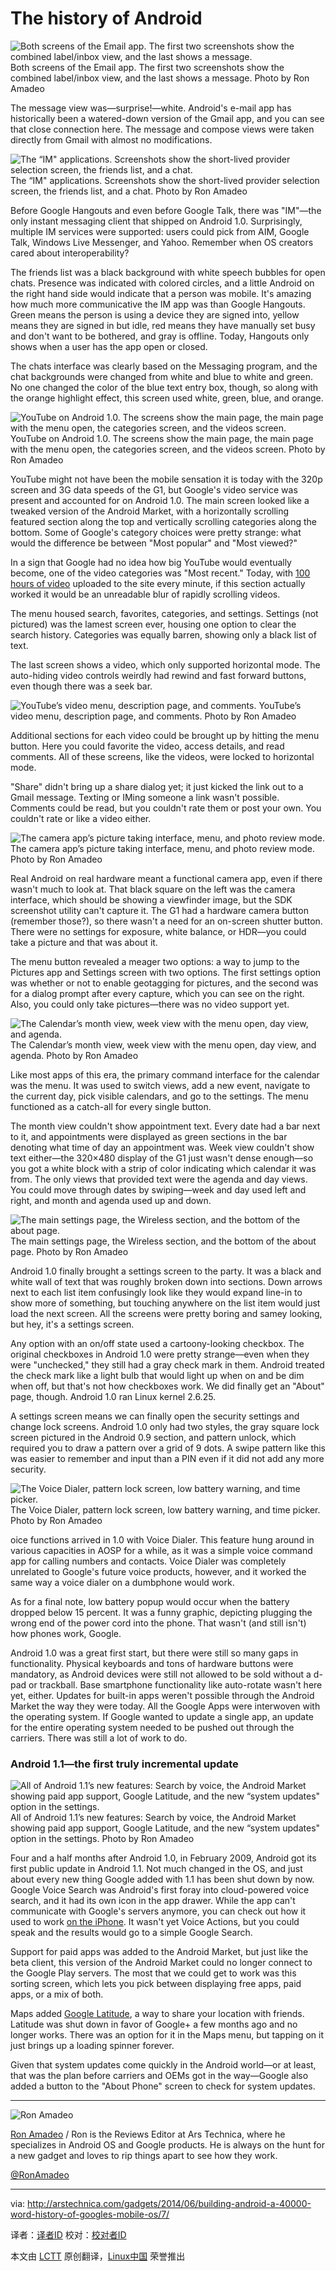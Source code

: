 The history of Android
================================================================================
![Both screens of the Email app. The first two screenshots show the combined label/inbox view, and the last shows a message.](http://cdn.arstechnica.net/wp-content/uploads/2014/01/email2lol.png)
Both screens of the Email app. The first two screenshots show the combined label/inbox view, and the last shows a message.
Photo by Ron Amadeo

The message view was—surprise!—white. Android's e-mail app has historically been a watered-down version of the Gmail app, and you can see that close connection here. The message and compose views were taken directly from Gmail with almost no modifications.

![The “IM" applications. Screenshots show the short-lived provider selection screen, the friends list, and a chat.](http://cdn.arstechnica.net/wp-content/uploads/2013/12/IM2.png)
The “IM" applications. Screenshots show the short-lived provider selection screen, the friends list, and a chat.
Photo by Ron Amadeo

Before Google Hangouts and even before Google Talk, there was "IM"—the only instant messaging client that shipped on Android 1.0. Surprisingly, multiple IM services were supported: users could pick from AIM, Google Talk, Windows Live Messenger, and Yahoo. Remember when OS creators cared about interoperability?

The friends list was a black background with white speech bubbles for open chats. Presence was indicated with colored circles, and a little Android on the right hand side would indicate that a person was mobile. It's amazing how much more communicative the IM app was than Google Hangouts. Green means the person is using a device they are signed into, yellow means they are signed in but idle, red means they have manually set busy and don't want to be bothered, and gray is offline. Today, Hangouts only shows when a user has the app open or closed.

The chats interface was clearly based on the Messaging program, and the chat backgrounds were changed from white and blue to white and green. No one changed the color of the blue text entry box, though, so along with the orange highlight effect, this screen used white, green, blue, and orange.

![YouTube on Android 1.0. The screens show the main page, the main page with the menu open, the categories screen, and the videos screen.](http://cdn.arstechnica.net/wp-content/uploads/2013/12/yt5000.png)
YouTube on Android 1.0. The screens show the main page, the main page with the menu open, the categories screen, and the videos screen.
Photo by Ron Amadeo

YouTube might not have been the mobile sensation it is today with the 320p screen and 3G data speeds of the G1, but Google's video service was present and accounted for on Android 1.0. The main screen looked like a tweaked version of the Android Market, with a horizontally scrolling featured section along the top and vertically scrolling categories along the bottom. Some of Google's category choices were pretty strange: what would the difference be between "Most popular" and "Most viewed?"

In a sign that Google had no idea how big YouTube would eventually become, one of the video categories was "Most recent." Today, with [100 hours of video][1] uploaded to the site every minute, if this section actually worked it would be an unreadable blur of rapidly scrolling videos.

The menu housed search, favorites, categories, and settings. Settings (not pictured) was the lamest screen ever, housing one option to clear the search history. Categories was equally barren, showing only a black list of text.

The last screen shows a video, which only supported horizontal mode. The auto-hiding video controls weirdly had rewind and fast forward buttons, even though there was a seek bar.

![YouTube’s video menu, description page, and comments.](http://cdn.arstechnica.net/wp-content/uploads/2013/12/yt3.png)
YouTube’s video menu, description page, and comments.
Photo by Ron Amadeo

Additional sections for each video could be brought up by hitting the menu button. Here you could favorite the video, access details, and read comments. All of these screens, like the videos, were locked to horizontal mode.

"Share" didn't bring up a share dialog yet; it just kicked the link out to a Gmail message. Texting or IMing someone a link wasn't possible. Comments could be read, but you couldn't rate them or post your own. You couldn't rate or like a video either.

![The camera app’s picture taking interface, menu, and photo review mode.](http://cdn.arstechnica.net/wp-content/uploads/2013/12/camera.png)
The camera app’s picture taking interface, menu, and photo review mode.
Photo by Ron Amadeo

Real Android on real hardware meant a functional camera app, even if there wasn't much to look at. That black square on the left was the camera interface, which should be showing a viewfinder image, but the SDK screenshot utility can't capture it. The G1 had a hardware camera button (remember those?), so there wasn't a need for an on-screen shutter button. There were no settings for exposure, white balance, or HDR—you could take a picture and that was about it.

The menu button revealed a meager two options: a way to jump to the Pictures app and Settings screen with two options. The first settings option was whether or not to enable geotagging for pictures, and the second was for a dialog prompt after every capture, which you can see on the right. Also, you could only take pictures—there was no video support yet.

![The Calendar’s month view, week view with the menu open, day view, and agenda.](http://cdn.arstechnica.net/wp-content/uploads/2013/12/calviews.png)
The Calendar’s month view, week view with the menu open, day view, and agenda.
Photo by Ron Amadeo

Like most apps of this era, the primary command interface for the calendar was the menu. It was used to switch views, add a new event, navigate to the current day, pick visible calendars, and go to the settings. The menu functioned as a catch-all for every single button.

The month view couldn't show appointment text. Every date had a bar next to it, and appointments were displayed as green sections in the bar denoting what time of day an appointment was. Week view couldn't show text either—the 320×480 display of the G1 just wasn't dense enough—so you got a white block with a strip of color indicating which calendar it was from. The only views that provided text were the agenda and day views. You could move through dates by swiping—week and day used left and right, and month and agenda used up and down.

![The main settings page, the Wireless section, and the bottom of the about page.](http://cdn.arstechnica.net/wp-content/uploads/2013/12/settings.png)
The main settings page, the Wireless section, and the bottom of the about page.
Photo by Ron Amadeo

Android 1.0 finally brought a settings screen to the party. It was a black and white wall of text that was roughly broken down into sections. Down arrows next to each list item confusingly look like they would expand line-in to show more of something, but touching anywhere on the list item would just load the next screen. All the screens were pretty boring and samey looking, but hey, it's a settings screen.

Any option with an on/off state used a cartoony-looking checkbox. The original checkboxes in Android 1.0 were pretty strange—even when they were "unchecked," they still had a gray check mark in them. Android treated the check mark like a light bulb that would light up when on and be dim when off, but that's not how checkboxes work. We did finally get an "About" page, though. Android 1.0 ran Linux kernel 2.6.25.

A settings screen means we can finally open the security settings and change lock screens. Android 1.0 only had two styles, the gray square lock screen pictured in the Android 0.9 section, and pattern unlock, which required you to draw a pattern over a grid of 9 dots. A swipe pattern like this was easier to remember and input than a PIN even if it did not add any more security.

![The Voice Dialer, pattern lock screen, low battery warning, and time picker.](http://cdn.arstechnica.net/wp-content/uploads/2013/12/grabbag.png)
The Voice Dialer, pattern lock screen, low battery warning, and time picker.
Photo by Ron Amadeo

oice functions arrived in 1.0 with Voice Dialer. This feature hung around in various capacities in AOSP for a while, as it was a simple voice command app for calling numbers and contacts. Voice Dialer was completely unrelated to Google's future voice products, however, and it worked the same way a voice dialer on a dumbphone would work.

As for a final note, low battery popup would occur when the battery dropped below 15 percent. It was a funny graphic, depicting plugging the wrong end of the power cord into the phone. That wasn't (and still isn't) how phones work, Google.

Android 1.0 was a great first start, but there were still so many gaps in functionality. Physical keyboards and tons of hardware buttons were mandatory, as Android devices were still not allowed to be sold without a d-pad or trackball. Base smartphone functionality like auto-rotate wasn't here yet, either. Updates for built-in apps weren't possible through the Android Market the way they were today. All the Google Apps were interwoven with the operating system. If Google wanted to update a single app, an update for the entire operating system needed to be pushed out through the carriers. There was still a lot of work to do.

### Android 1.1—the first truly incremental update ###

![All of Android 1.1’s new features: Search by voice, the Android Market showing paid app support, Google Latitude, and the new “system updates" option in the settings.](http://cdn.arstechnica.net/wp-content/uploads/2013/12/11.png)
All of Android 1.1’s new features: Search by voice, the Android Market showing paid app support, Google Latitude, and the new “system updates" option in the settings.
Photo by Ron Amadeo

Four and a half months after Android 1.0, in February 2009, Android got its first public update in Android 1.1. Not much changed in the OS, and just about every new thing Google added with 1.1 has been shut down by now. Google Voice Search was Android's first foray into cloud-powered voice search, and it had its own icon in the app drawer. While the app can't communicate with Google's servers anymore, you can check out how it used to work [on the iPhone][2]. It wasn't yet Voice Actions, but you could speak and the results would go to a simple Google Search.

Support for paid apps was added to the Android Market, but just like the beta client, this version of the Android Market could no longer connect to the Google Play servers. The most that we could get to work was this sorting screen, which lets you pick between displaying free apps, paid apps, or a mix of both.

Maps added [Google Latitude][3], a way to share your location with friends. Latitude was shut down in favor of Google+ a few months ago and no longer works. There was an option for it in the Maps menu, but tapping on it just brings up a loading spinner forever.

Given that system updates come quickly in the Android world—or at least, that was the plan before carriers and OEMs got in the way—Google also added a button to the "About Phone" screen to check for system updates.

----------

![Ron Amadeo](http://cdn.arstechnica.net/wp-content//uploads/authors/ron-amadeo-sq.jpg)

[Ron Amadeo][a] / Ron is the Reviews Editor at Ars Technica, where he specializes in Android OS and Google products. He is always on the hunt for a new gadget and loves to rip things apart to see how they work.

[@RonAmadeo][t]

--------------------------------------------------------------------------------

via: http://arstechnica.com/gadgets/2014/06/building-android-a-40000-word-history-of-googles-mobile-os/7/

译者：[译者ID](https://github.com/译者ID) 校对：[校对者ID](https://github.com/校对者ID)

本文由 [LCTT](https://github.com/LCTT/TranslateProject) 原创翻译，[Linux中国](http://linux.cn/) 荣誉推出

[1]:http://www.youtube.com/yt/press/statistics.html
[2]:http://www.youtube.com/watch?v=y3z7Tw1K17A
[3]:http://arstechnica.com/information-technology/2009/02/google-tries-location-based-social-networking-with-latitude/
[a]:http://arstechnica.com/author/ronamadeo
[t]:https://twitter.com/RonAmadeo
